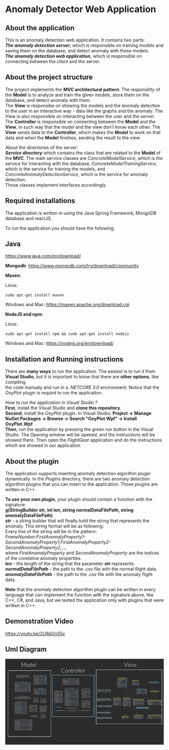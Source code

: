 # Anomaly Detector Web Application
About the application
---------------------
This is an anomaly detection web application. It contains two parts:  
***The anomaly detection server***, which is responsible on training models and saving them on the database, and detect anomaly with these models.  
***The anomaly detection web application***, which is responsible on connecting between the client and the server.    

About the project structure
---------------------------
The project implements the **MVC architectural pattern**.
The responsility of the **Model** is to analyze and train the given models, store them on the database, and detect anomaly with them.  
The **View** is responsibe on showing the models and the anomaly detection to the user in an interactive way - data like the graphs and the anomaly. The View is also responsible on interacting between the user and the server.  
The **Controller** is responsible on connecting between the **Model** and the **View**, in such way that the model and the view don't know each other. The **View** sends data to the **Controller**, which makes the **Model** to work on that data and when the **Model** finishes, sending the result to the view.  
  
About the directories of the server:  
***Service directory*** which contains the class that are related to the **Model** of the **MVC**. The main service classes are *ConcreteModelService*, which is the service for interacting with the database,
*ConcreteModelTrainingService*, which is the service for training the models, and *ConcreteAnomalyDetectionService*, which is the service for anomaly detection.  
Those classes implement interfaces accordingly.  

Required installations
----------------------
The application is written in using the Java Spring Framework, MongoDB database and reactJS.

To run the application you should have the following:  
## Java
https://www.java.com/en/download/

**Mongodb**:
https://www.mongodb.com/try/download/community

**Maven**:

Linux:
```
sudo apt-get install maven
```
Windows and Mac:
https://maven.apache.org/download.cgi

**NodeJS and npm**:

Linux:
```
sudo apt-get install npm && sudo apt-get install nodejs
```
Windows and Mac:
https://nodejs.org/en/download/

Installation and Running instructions
-------------------------------------
There are **many ways** to run the application. The easiest is to run it from **Visual Studio**, but it is important to know that there are **other options**, like compiling  
the code manualy and run in a *.NETCORE 3.0* environment. Notice that the *OxyPlot* plugin is requird to run the applicaiton.  
  
*How to run the application in Visual Studio ?*  
**First**, install the Visual Studio and **clone this repository**.  
**Second**, install the *OxyPlot* plugin. In Visual Studio: **Project -> Manage NuGet Packages -> Browse -> Search "OxyPlot Wpf" -> Install OxyPlot.Wpf**  
**Then**, run the application by pressing the green run button in the Visual Studio. The *Opening window* will be opened, and the instructions will be showed there. Then open the *FlightGear* application and do the instructions which are showed in our application.  

About the plugin
----------------
The application supports inserting anomaly detection algorithm plugin dynamically. In the *Plugins* directory, there are two anomaly detection algorithm plugins that you can insert to the application. Those plugins are written in C++.  

**To use your own plugin**, your plugin should contain a function with the signature:  
**g(StringBuilder str, int len, string normalDataFilePath, string anomalyDataFilePath)**  
***str*** - a string builder that will finally hold the string that represents the anomaly. This string format will be as following:  
Every line of the string will be in the pattern:  
*FrameNumber:FirstAnomalyProperty1-SecondAnomalyProperty1,FirstAnomalyProperty2-SecondAnomalyProperty2,...,*  
where *FirstAnomalyProperty* and *SecondAnomalyProperty* are the indices of the corelative anomaly properties.  
***len*** - the length of the string that the parameter ***str*** represents.  
***normalDataFilePath*** - the path to the .csv file with the normal flight data.  
***anomalyDataFilePath*** - the path to the .csv file with the anomaly flight data.  

**Note** that the anomaly detection algorithm plugin can be written in every language that can implement the function with the signature above, like C++, C#, and Java, but we tested the application only with plugins that were written in C++.  

Demonstration Video
----------------
https://youtu.be/2U8jjl2nS5c

Uml Diagram
----------------
![Screenshot](diag.png)  
  




